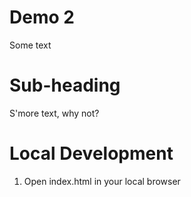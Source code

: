 # Demo 2

Some text

# Sub-heading 

S'more text, why not?

# Local Development 

1. Open index.html in your local browser